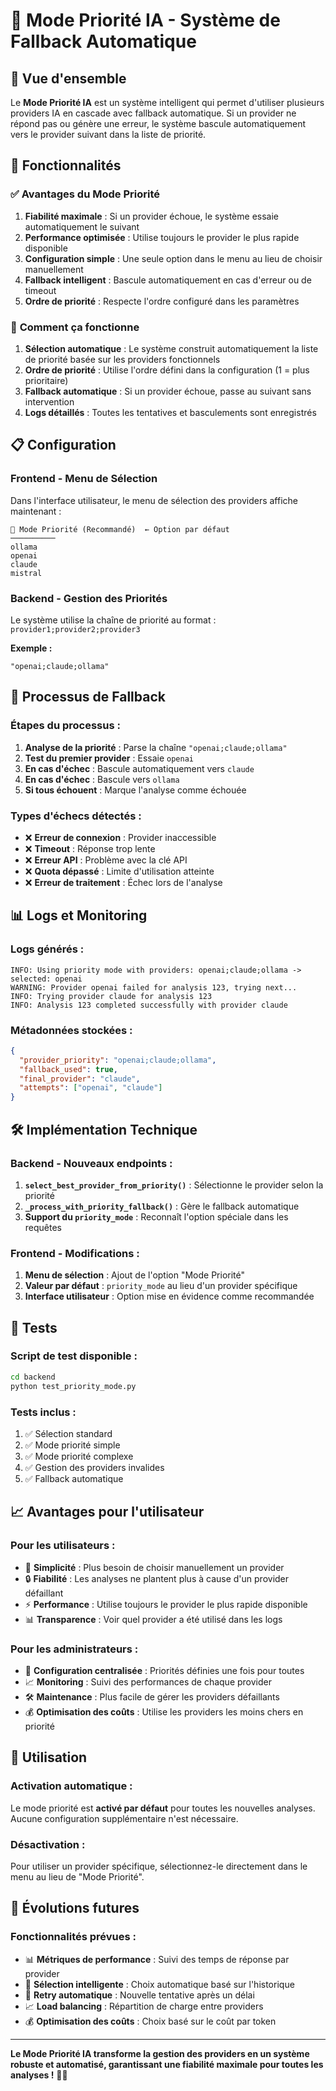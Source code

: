 # 🔄 Mode Priorité IA - Système de Fallback Automatique

## 🎯 **Vue d'ensemble**

Le **Mode Priorité IA** est un système intelligent qui permet d'utiliser plusieurs providers IA en cascade avec fallback automatique. Si un provider ne répond pas ou génère une erreur, le système bascule automatiquement vers le provider suivant dans la liste de priorité.

## 🚀 **Fonctionnalités**

### ✅ **Avantages du Mode Priorité**

1. **Fiabilité maximale** : Si un provider échoue, le système essaie automatiquement le suivant
2. **Performance optimisée** : Utilise toujours le provider le plus rapide disponible
3. **Configuration simple** : Une seule option dans le menu au lieu de choisir manuellement
4. **Fallback intelligent** : Bascule automatiquement en cas d'erreur ou de timeout
5. **Ordre de priorité** : Respecte l'ordre configuré dans les paramètres

### 🔧 **Comment ça fonctionne**

1. **Sélection automatique** : Le système construit automatiquement la liste de priorité basée sur les providers fonctionnels
2. **Ordre de priorité** : Utilise l'ordre défini dans la configuration (1 = plus prioritaire)
3. **Fallback automatique** : Si un provider échoue, passe au suivant sans intervention
4. **Logs détaillés** : Toutes les tentatives et basculements sont enregistrés

## 📋 **Configuration**

### **Frontend - Menu de Sélection**

Dans l'interface utilisateur, le menu de sélection des providers affiche maintenant :

```
🔄 Mode Priorité (Recommandé)  ← Option par défaut
──────────
ollama
openai
claude
mistral
```

### **Backend - Gestion des Priorités**

Le système utilise la chaîne de priorité au format : `provider1;provider2;provider3`

**Exemple :**
```
"openai;claude;ollama"
```

## 🔄 **Processus de Fallback**

### **Étapes du processus :**

1. **Analyse de la priorité** : Parse la chaîne `"openai;claude;ollama"`
2. **Test du premier provider** : Essaie `openai`
3. **En cas d'échec** : Bascule automatiquement vers `claude`
4. **En cas d'échec** : Bascule vers `ollama`
5. **Si tous échouent** : Marque l'analyse comme échouée

### **Types d'échecs détectés :**

- ❌ **Erreur de connexion** : Provider inaccessible
- ❌ **Timeout** : Réponse trop lente
- ❌ **Erreur API** : Problème avec la clé API
- ❌ **Quota dépassé** : Limite d'utilisation atteinte
- ❌ **Erreur de traitement** : Échec lors de l'analyse

## 📊 **Logs et Monitoring**

### **Logs générés :**

```
INFO: Using priority mode with providers: openai;claude;ollama -> selected: openai
WARNING: Provider openai failed for analysis 123, trying next...
INFO: Trying provider claude for analysis 123
INFO: Analysis 123 completed successfully with provider claude
```

### **Métadonnées stockées :**

```json
{
  "provider_priority": "openai;claude;ollama",
  "fallback_used": true,
  "final_provider": "claude",
  "attempts": ["openai", "claude"]
}
```

## 🛠️ **Implémentation Technique**

### **Backend - Nouveaux endpoints :**

1. **`select_best_provider_from_priority()`** : Sélectionne le provider selon la priorité
2. **`_process_with_priority_fallback()`** : Gère le fallback automatique
3. **Support du `priority_mode`** : Reconnaît l'option spéciale dans les requêtes

### **Frontend - Modifications :**

1. **Menu de sélection** : Ajout de l'option "Mode Priorité"
2. **Valeur par défaut** : `priority_mode` au lieu d'un provider spécifique
3. **Interface utilisateur** : Option mise en évidence comme recommandée

## 🧪 **Tests**

### **Script de test disponible :**

```bash
cd backend
python test_priority_mode.py
```

### **Tests inclus :**

1. ✅ Sélection standard
2. ✅ Mode priorité simple
3. ✅ Mode priorité complexe
4. ✅ Gestion des providers invalides
5. ✅ Fallback automatique

## 📈 **Avantages pour l'utilisateur**

### **Pour les utilisateurs :**

- 🎯 **Simplicité** : Plus besoin de choisir manuellement un provider
- 🔒 **Fiabilité** : Les analyses ne plantent plus à cause d'un provider défaillant
- ⚡ **Performance** : Utilise toujours le provider le plus rapide disponible
- 📊 **Transparence** : Voir quel provider a été utilisé dans les logs

### **Pour les administrateurs :**

- 🔧 **Configuration centralisée** : Priorités définies une fois pour toutes
- 📈 **Monitoring** : Suivi des performances de chaque provider
- 🛠️ **Maintenance** : Plus facile de gérer les providers défaillants
- 💰 **Optimisation des coûts** : Utilise les providers les moins chers en priorité

## 🚀 **Utilisation**

### **Activation automatique :**

Le mode priorité est **activé par défaut** pour toutes les nouvelles analyses. Aucune configuration supplémentaire n'est nécessaire.

### **Désactivation :**

Pour utiliser un provider spécifique, sélectionnez-le directement dans le menu au lieu de "Mode Priorité".

## 🔮 **Évolutions futures**

### **Fonctionnalités prévues :**

- 📊 **Métriques de performance** : Suivi des temps de réponse par provider
- 🎯 **Sélection intelligente** : Choix automatique basé sur l'historique
- 🔄 **Retry automatique** : Nouvelle tentative après un délai
- 📈 **Load balancing** : Répartition de charge entre providers
- 💰 **Optimisation des coûts** : Choix basé sur le coût par token

---

**Le Mode Priorité IA transforme la gestion des providers en un système robuste et automatisé, garantissant une fiabilité maximale pour toutes les analyses !** 🎯✨
